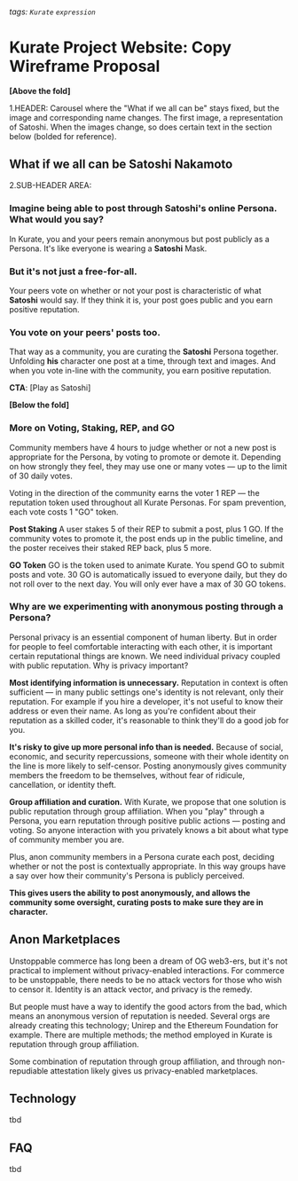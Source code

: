 ###### tags: `Kurate` `expression`
# Kurate Project Website: Copy Wireframe Proposal

**[Above the fold]**

1.HEADER: Carousel where the "What if we all can be" stays fixed, but the image and corresponding name changes. The first image, a representation of Satoshi. When the images change, so does certain text in the section below (bolded for reference).
## What if we all can be Satoshi Nakamoto

2.SUB-HEADER AREA:

### Imagine being able to post through Satoshi's online Persona. What would you say? 

In Kurate, you and your peers remain anonymous but post publicly as a Persona. It's like everyone is wearing a **Satoshi** Mask.

### But it's not just a free-for-all. 
Your peers vote on whether or not your post is characteristic of what **Satoshi** would say. If they think it is, your post goes public and you earn positive reputation. 

### You vote on your peers' posts too. 
That way as a community, you are curating the **Satoshi** Persona together. Unfolding **his** character one post at a time, through text and images. And when you vote in-line with the community, you earn positive reputation.

**CTA**: [Play as Satoshi]

**[Below the fold]**
### More on Voting, Staking, REP, and GO
Community members have 4 hours to judge whether or not a new post is appropriate for the Persona, by voting to promote or demote it. Depending on how strongly they feel, they may use one or many votes — up to the limit of 30 daily votes. 

Voting in the direction of the community earns the voter 1 REP — the reputation token used throughout all Kurate Personas. For spam prevention, each vote costs 1 "GO" token. 

**Post Staking**
A user stakes 5 of their REP to submit a post, plus 1 GO. If the community votes to promote it, the post ends up in the public timeline, and the poster receives their staked REP back, plus 5 more.

**GO Token**
GO is the token used to animate Kurate. You spend GO to submit posts and vote. 30 GO is automatically issued to everyone daily, but they do not roll over to the next day. You will only ever have a max of 30 GO tokens.

### Why are we experimenting with anonymous posting through a Persona?
Personal privacy is an essential component of human liberty. But in order for people to feel comfortable interacting with each other, it is important certain reputational things are known. We need individual privacy coupled with public reputation. Why is privacy important?

**Most identifying information is unnecessary.**
Reputation in context is often sufficient — in many public settings one's identity is not relevant, only their reputation. For example if you hire a developer, it's not useful to know their address or even their name. As long as you're confident about their reputation as a skilled coder, it's reasonable to think they'll do a good job for you. 

**It's risky to give up more personal info than is needed.**
Because of social, economic, and security repercussions, someone with their whole identity on the line is more likely to self-censor. Posting anonymously gives community members the freedom to be themselves, without fear of ridicule, cancellation, or identity theft.

**Group affiliation and curation.**
With Kurate, we propose that one solution is public reputation through group affiliation. When you "play" through a Persona, you earn reputation through positive public actions — posting and voting. So anyone interaction with you privately knows a bit about what type of community member you are.

Plus, anon community members in a Persona curate each post, deciding whether or not the post is contextually appropriate. In this way groups have a say over how their community's Persona is publicly perceived.

**This gives users the ability to post anonymously, and allows the community some oversight, curating posts to make sure they are in character.**

## Anon Marketplaces
Unstoppable commerce has long been a dream of OG web3-ers, but it's not practical to implement without privacy-enabled interactions. For commerce to be unstoppable, there needs to be no attack vectors for those who wish to censor it. Identity is an attack vector, and privacy is the remedy.

But people must have a way to identify the good actors from the bad, which means an anonymous version of reputation is needed. Several orgs are already creating this technology; Unirep and the Ethereum Foundation for example. There are multiple methods; the method employed in Kurate is reputation through group affiliation.

Some combination of reputation through group affiliation, and through non-repudiable attestation likely gives us privacy-enabled marketplaces.

## Technology
tbd

## FAQ
tbd
